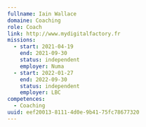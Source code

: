 ```yaml
---
fullname: Iain Wallace
domaine: Coaching
role: Coach
link: http://www.mydigitalfactory.fr
missions:
  - start: 2021-04-19
    end: 2021-09-30
    status: independent
    employer: Numa
  - start: 2022-01-27
    end: 2022-09-30
    status: independent
    employer: LBC
competences:
  - Coaching
uuid: eef20013-8111-4d0e-9b41-75fc78677320
---
```


